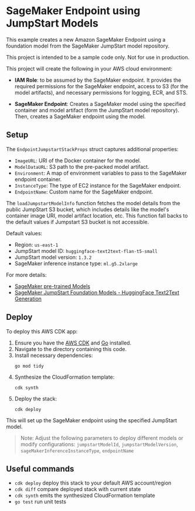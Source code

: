 # SageMaker Endpoint using JumpStart Models

This example creates a new Amazon SageMaker Endpoint using a foundation model from the SageMaker JumpStart model repository.

This project is intended to be a sample code only. Not for use in production.

This project will create the following in your AWS cloud environment:

- **IAM Role**: to be assumed by the SageMaker endpoint. It provides the required permissions for the SageMaker endpoint, access to S3 (for the model artifacts), and necessary permissions for logging, ECR, and STS.

- **SageMaker Endpoint**: Creates a SageMaker model using the specified container and model artifact (form the JumpStart model repository). Then, creates a SageMaker endpoint using the model.

## Setup

The `EndpointJumpstartStackProps` struct captures additional properties:

- `ImageURL`: URI of the Docker container for the model.
- `ModelDataURL`: S3 path to the pre-packed model artifact.
- `Environment`: A map of environment variables to pass to the SageMaker endpoint container.
- `InstanceType`: The type of EC2 instance for the SageMaker endpoint.
- `EndpointName`: Custom name for the SageMaker endpoint.


The `loadJumpstartModelInfo` function fetches the model details from the public JumpStart S3 bucket, which includes details like the model's container image URI, model artifact location, etc. This function fall backs to the default values if Jumpstart S3 bucket is not accessible.

Default values:
- Region: `us-east-1`
- JumpStart model ID: `huggingface-text2text-flan-t5-small`
- JumpStart model version: `1.3.2`
- SageMaker inference instance type: `ml.g5.2xlarge`

For more details:
- [SageMaker pre-trained Models](https://sagemaker.readthedocs.io/en/stable/doc_utils/pretrainedmodels.html)
- [SageMaker JumpStart Foundation Models - HuggingFace Text2Text Generation](https://sagemaker-examples.readthedocs.io/en/latest/introduction_to_amazon_algorithms/jumpstart-foundation-models/text2text-generation-flan-t5.html)

## Deploy

To deploy this AWS CDK app:

1. Ensure you have the [AWS CDK](https://docs.aws.amazon.com/cdk/latest/guide/getting_started.html) and [Go](https://golang.org/doc/install) installed.
2. Navigate to the directory containing this code.
3. Install necessary dependencies:
    ```
    go mod tidy
    ```
4. Synthesize the CloudFormation template:
    ```
    cdk synth
    ```
5. Deploy the stack:
    ```
    cdk deploy
    ```

This will set up the SageMaker endpoint using the specified JumpStart model.

> Note: Adjust the following parameters to deploy different models or modify configurations:
> `jumpstartModelId`, `jumpstartModelVersion`, `sageMakerInferenceInstanceType`, `endpointName`



## Useful commands

 * `cdk deploy`      deploy this stack to your default AWS account/region
 * `cdk diff`        compare deployed stack with current state
 * `cdk synth`       emits the synthesized CloudFormation template
 * `go test`         run unit tests
